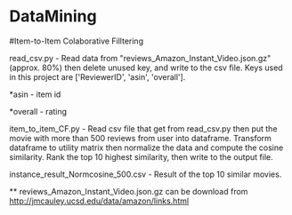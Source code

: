 # DataMining

#Item-to-Item Colaborative Filltering

read_csv.py - Read data from "reviews_Amazon_Instant_Video.json.gz"(approx. 80%) then delete unused key, and write to the csv file. Keys used in this project are ['ReviewerID', 'asin', 'overall']. 

*asin - item id

*overall - rating

item_to_item_CF.py - Read csv file that get from read_csv.py then put the movie with more than 500 reviews from user into dataframe. Transform dataframe to utility matrix then normalize the data and compute the cosine similarity. Rank the top 10 highest similarity, then write to the output file.

instance_result_Normcosine_500.csv - Result of the top 10 similar movies.

** reviews_Amazon_Instant_Video.json.gz can be download from http://jmcauley.ucsd.edu/data/amazon/links.html
